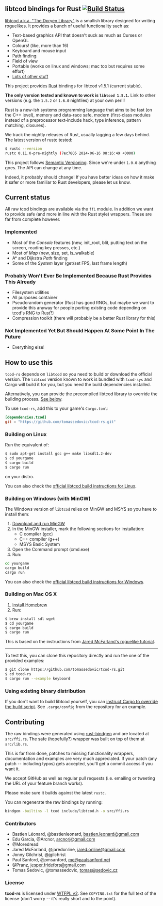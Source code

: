 libtcod bindings for Rust [![Build Status](https://travis-ci.org/tomassedovic/tcod-rs.svg?branch=master)](https://travis-ci.org/tomassedovic/tcod-rs)
-------------------------

[libtcod a.k.a. "The Doryen Library"](http://roguecentral.org/doryen/libtcod/)
is a smallish library designed for writing roguelikes. It provides a bunch of
useful functionality such as:

* Text-based graphics API that doesn't suck as much as Curses or OpenGL
* Colours! (like, more than 16)
* Keyboard and mouse input
* Path finding
* Field of view
* Portable (works on linux and windows; mac too but requires some effort)
* [Lots of other stuff](http://roguecentral.org/doryen/libtcod/features/)


This project provides [Rust](http://www.rust-lang.org/) bindings for libtcod
v1.5.1 (current stable).

**The only version tested and known to work is `libtcod 1.5.1`.** Link to other
versions (e.g. the `1.5.2` or `1.6.0` nightlies) at your own peril!

Rust is a new-ish systems programming language that aims to be fast (on the C++
level), memory and data-race safe, modern (first-class modules instead of a
preprocessor text-include hack, type inference, pattern matching, closures).

We track the nightly releases of Rust, usually lagging a few days behind. The
latest version of rustc tested:

```sh
$ rustc --version
rustc 0.11.0-pre-nightly (7ec7805 2014-06-16 08:16:49 +0000)
```

This project follows [Semantic Versioning](http://semver.org/). Since we're
under `1.0.0` anything goes. The API can change at any time.

Indeed, it probably should change! If you have better ideas on how it make it
safer or more familiar to Rust developers, please let us know.


Current status
--------------

All raw tcod bindings are available via the `ffi` module. In addition we want to
provide safe (and more in line with the Rust style) wrappers. These are far from
complete however.

### Implemented

* Most of the _Console_ features (new, init_root, blit, putting text on the
  screen, reading key presses, etc.)
* Most of _Map_ (new, size, set, is_walkable)
* A\* and Dijkstra _Path_ finding
* Some of the _System_ layer (get/set FPS, last frame length)

### Probably Won't Ever Be Implemented Because Rust Provides This Already
* Filesystem utilities
* All purposes container
* Pseudorandom generator (Rust has good RNGs, but maybe we want to provide this
  anyway for people porting existing code depending on tcod's RNG to Rust?)
* Compression toolkit (there will probably be a better Rust library for this)

### Not Implemented Yet But Should Happen At Some Point In The Future
* Everything else!


How to use this
---------------

`tcod-rs` depends on `libtcod` so you need to build or download the official
version. The `libtcod` version known to work is bundled with `tcod-sys` and
Cargo will build it for you, but you need the build dependencies installed.

Alternatively, you can provide the precompiled libtcod library to override the
building process. [See below](#using-existing-binary-distribution).

To use `tcod-rs`, add this to your game's `Cargo.toml`:

```toml
[dependencies.tcod]
git = "https://github.com/tomassedovic/tcod-rs.git"
```

### Building on Linux

Run the equivalent of:

```sh
$ sudo apt-get install gcc g++ make libsdl1.2-dev
$ cd yourgame
$ cargo build
$ cargo run
```

on your distro.

You can also check the [official libtcod build instructions for Linux](http://roguecentral.org/doryen/data/libtcod/doc/1.5.2/html2/compile_libtcod_linux.html?c=true).


### Building on Windows (with MinGW)

The Windows version of `libtcod` relies on MinGW and MSYS so you have to install
them:

1. [Download and run MinGW](http://sourceforge.net/projects/mingw/files/)
2. In the MinGW installer, mark the following sections for installation:
   * C compiler (gcc)
   * C++ compiler (g++)
   * MSYS Basic System
3. Open the Command prompt (cmd.exe)
4. Run:

```sh
cd yourgame
cargo build
cargo run
```

You can also check the [official libtcod build instructions for Windows](http://roguecentral.org/doryen/data/libtcod/doc/1.5.2/html2/compile_libtcod_mingw.html?c=true).


### Building on Mac OS X

1. [Install Homebrew](http://brew.sh/)
2. Run:

```sh
$ brew install sdl wget
$ cd yourgame
$ cargo build
$ cargo run
```

This is based on the instructions from [Jared McFarland's roguelike tutorial](http://jaredonline.svbtle.com/roguelike-tutorial-in-rust-part-1).

---

To test this, you can clone this repository directly and run the one of the
provided examples:

```sh
$ git clone https://github.com/tomassedovic/tcod-rs.git
$ cd tcod-rs
$ cargo run --example keyboard
```


### Using existing binary distribution

If you don't want to build libtcod yourself, you can
[instruct Cargo to override the build script](http://doc.crates.io/build-script.html#overriding-build-scripts). See `.cargo/config`
from the repository for an example.


Contributing
------------

The raw bindings were generated using
[rust-bindgen](https://github.com/crabtw/rust-bindgen) and are located at
`src/ffi.rs`. The safe (hopefully?) wrapper was built on top of them at
`src/lib.rs`.

This is far from done, patches to missing functionality wrappers, documentation
and examples are very much appreciated. If your patch (any patch -- including
typos) gets accepted, you'll get a commit access if you want it.

We accept GitHub as well as regular pull requests (i.e. emailing or tweeting the
URL of your feature branch works).

Please make sure it builds against the latest `rustc`.

You can regenerate the raw bindings by running:

```sh
bindgen -builtins -l tcod include/libtcod.h -o src/ffi.rs
```


### Contributors


* Bastien Léonard, @bastienleonard, <bastien.leonard@gmail.com>
* Edu Garcia, @Arcnor, <arcnorj@gmail.com>
* @Moredread
* Jared McFarland, @jaredonline, <jared.online@gmail.com>
* Jonny Gilchrist, @jgilchrist
* Paul Sanford, @pmsanford, <me@paulsanford.net>
* @Pranz, <jesper.fridefors@gmail.com>
* Tomas Sedovic, @tomassedovic, <tomas@sedovic.cz>


### License

**tcod-rs** is licensed under [WTFPL v2](http://www.wtfpl.net/txt/copying/). See
`COPYING.txt` for the full text of the license (don't worry -- it's really
short and to the point).

